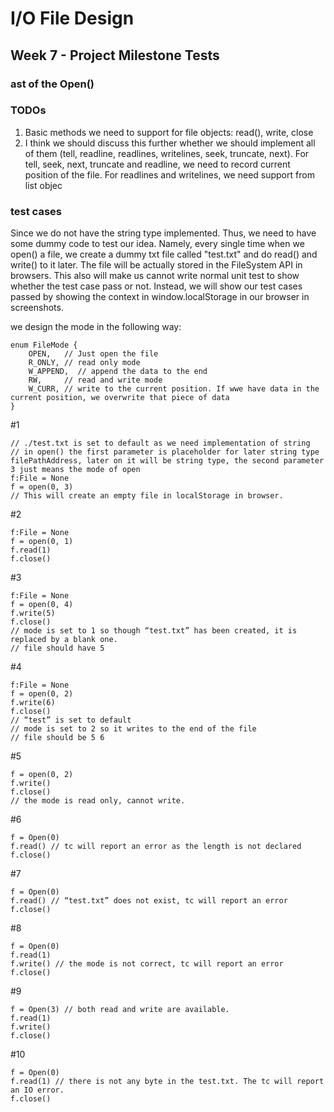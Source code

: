 # I/O File Design
## Week 7 - Project Milestone Tests
### ast of the Open()

### TODOs
1. Basic methods we need to support for file objects: read(), write, close
2. I think we should discuss this further whether we should implement all of them (tell, readline, readlines, writelines, seek, truncate, next). For tell, seek, next, truncate and readline, we need to record current position of the file. For readlines and writelines, we need support from list objec

### test cases
Since we do not have the string type implemented. Thus, we need to have some dummy code to test our idea. Namely, every single time when we open() a file, we create a dummy txt file called "test.txt" and do read() and write() to it later. The file will be actually stored in the FileSystem API in browsers. This also will make us cannot write normal unit test to show whether the test case pass or not. Instead, we will show our test cases passed by showing the context in window.localStorage in our browser in screenshots.

we design the mode in the following way:
```
enum FileMode {
    OPEN,   // Just open the file
    R_ONLY, // read only mode
    W_APPEND,  // append the data to the end
    RW,     // read and write mode
    W_CURR, // write to the current position. If wwe have data in the current position, we overwrite that piece of data  
}
```


#1
```
// ./test.txt is set to default as we need implementation of string
// in open() the first parameter is placeholder for later string type filePathAddress, later on it will be string type, the second parameter 3 just means the mode of open
f:File = None
f = open(0, 3)
// This will create an empty file in localStorage in browser.
```

#2
```
f:File = None
f = open(0, 1)
f.read(1)
f.close()
```

#3
```
f:File = None
f = open(0, 4)
f.write(5)
f.close()
// mode is set to 1 so though “test.txt” has been created, it is replaced by a blank one.
// file should have 5

```

#4
```
f:File = None
f = open(0, 2)
f.write(6)
f.close()
// “test” is set to default
// mode is set to 2 so it writes to the end of the file
// file should be 5 6
```

#5
```
f = open(0, 2)
f.write()
f.close()
// the mode is read only, cannot write.
```

#6
```
f = Open(0)
f.read() // tc will report an error as the length is not declared
f.close()
```

#7
```
f = Open(0)
f.read() // “test.txt” does not exist, tc will report an error
f.close()
```

#8
```
f = Open(0)
f.read(1)
f.write() // the mode is not correct, tc will report an error
f.close()
```

#9
```
f = Open(3) // both read and write are available.
f.read(1)
f.write()
f.close()
```

#10
```
f = Open(0) 
f.read(1) // there is not any byte in the test.txt. The tc will report an IO error.
f.close()
```